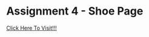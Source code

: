 # Assignment 4 - Shoe Page
[Click Here To Visit!!!](https://anupkrmistry.github.io/Shoe-Page/ "Shoe Page")